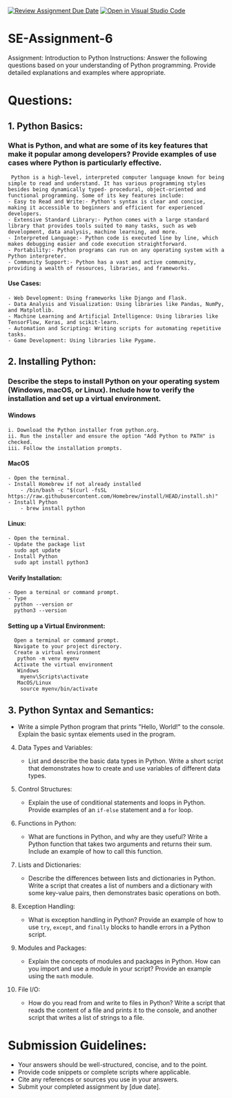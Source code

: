 [![Review Assignment Due Date](https://classroom.github.com/assets/deadline-readme-button-22041afd0340ce965d47ae6ef1cefeee28c7c493a6346c4f15d667ab976d596c.svg)](https://classroom.github.com/a/WfNmjXUk)
[![Open in Visual Studio Code](https://classroom.github.com/assets/open-in-vscode-2e0aaae1b6195c2367325f4f02e2d04e9abb55f0b24a779b69b11b9e10269abc.svg)](https://classroom.github.com/online_ide?assignment_repo_id=15371446&assignment_repo_type=AssignmentRepo)
# SE-Assignment-6
 Assignment: Introduction to Python
Instructions:
Answer the following questions based on your understanding of Python programming. Provide detailed explanations and examples where appropriate.

 # Questions:

## 1. Python Basics:
   ### What is Python, and what are some of its key features that make it popular among developers? Provide examples of use cases where Python is particularly effective.
     Python is a high-level, interpreted computer language known for being simple to read and understand. It has various programming styles besides being dynamically typed- procedural, object-oriented and functional programming. Some of its key features include:
    - Easy to Read and Write:- Python's syntax is clear and concise, making it accessible to beginners and efficient for experienced developers.
    - Extensive Standard Library:- Python comes with a large standard library that provides tools suited to many tasks, such as web development, data analysis, machine learning, and more.
    - Interpreted Language:- Python code is executed line by line, which makes debugging easier and code execution straightforward.
    - Portability:- Python programs can run on any operating system with a Python interpreter.
    - Community Support:- Python has a vast and active community, providing a wealth of resources, libraries, and frameworks.
   #### Use Cases:
    - Web Development: Using frameworks like Django and Flask.
    - Data Analysis and Visualization: Using libraries like Pandas, NumPy, and Matplotlib.
    - Machine Learning and Artificial Intelligence: Using libraries like TensorFlow, Keras, and scikit-learn.
    - Automation and Scripting: Writing scripts for automating repetitive tasks.
    - Game Development: Using libraries like Pygame.

## 2. Installing Python:
  ### Describe the steps to install Python on your operating system (Windows, macOS, or Linux). Include how to verify the installation and set up a virtual environment.
  #### Windows
    i. Download the Python installer from python.org.
    ii. Run the installer and ensure the option "Add Python to PATH" is checked.
    iii. Follow the installation prompts.
  #### MacOS
    - Open the terminal.
    - Install Homebrew if not already installed
        - /bin/bash -c "$(curl -fsSL https://raw.githubusercontent.com/Homebrew/install/HEAD/install.sh)"
    - Install Python
        - brew install python
   #### Linux:
    - Open the terminal.
    - Update the package list
      sudo apt update
    - Install Python
      sudo apt install python3

   #### Verify Installation:
    - Open a terminal or command prompt.
    - Type
      python --version or
      python3 --version
   #### Setting up a Virtual Environment:
      Open a terminal or command prompt.
      Navigate to your project directory.
      Create a virtual environment
       python -m venv myenv
      Activate the virtual environment
       Windows
        myenv\Scripts\activate
       MacOS/Linux
        source myenv/bin/activate
  ## 3. Python Syntax and Semantics:
   - Write a simple Python program that prints "Hello, World!" to the console. Explain the basic syntax elements used in the program.

4. Data Types and Variables:
   - List and describe the basic data types in Python. Write a short script that demonstrates how to create and use variables of different data types.

5. Control Structures:
   - Explain the use of conditional statements and loops in Python. Provide examples of an `if-else` statement and a `for` loop.

6. Functions in Python:
   - What are functions in Python, and why are they useful? Write a Python function that takes two arguments and returns their sum. Include an example of how to call this function.

7. Lists and Dictionaries:
   - Describe the differences between lists and dictionaries in Python. Write a script that creates a list of numbers and a dictionary with some key-value pairs, then demonstrates basic operations on both.

8. Exception Handling:
   - What is exception handling in Python? Provide an example of how to use `try`, `except`, and `finally` blocks to handle errors in a Python script.

9. Modules and Packages:
   - Explain the concepts of modules and packages in Python. How can you import and use a module in your script? Provide an example using the `math` module.

10. File I/O:
    - How do you read from and write to files in Python? Write a script that reads the content of a file and prints it to the console, and another script that writes a list of strings to a file.

# Submission Guidelines:
- Your answers should be well-structured, concise, and to the point.
- Provide code snippets or complete scripts where applicable.
- Cite any references or sources you use in your answers.
- Submit your completed assignment by [due date].


